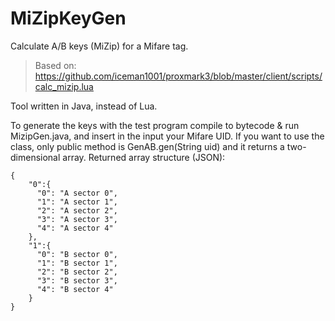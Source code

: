 # MiZipKeyGen
Calculate A/B keys (MiZip) for a Mifare tag.
> Based on: https://github.com/iceman1001/proxmark3/blob/master/client/scripts/calc_mizip.lua

Tool written in Java, instead of Lua.

To generate the keys with the test program compile to bytecode & run MizipGen.java, and insert in the input your Mifare UID.
If you want to use the class, only public method is GenAB.gen(String uid) and it returns a two-dimensional array.
Returned array structure (JSON):
```
{
    "0":{
      "0": "A sector 0",
      "1": "A sector 1",
      "2": "A sector 2",
      "3": "A sector 3",
      "4": "A sector 4"
    },
    "1":{
      "0": "B sector 0",
      "1": "B sector 1",
      "2": "B sector 2",
      "3": "B sector 3",
      "4": "B sector 4"
    }
}
```
